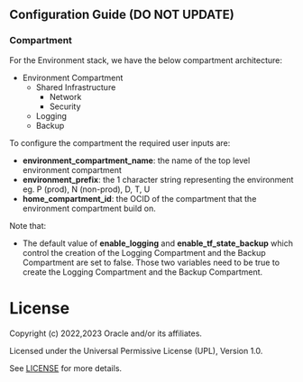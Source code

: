 ## Configuration Guide (DO NOT UPDATE)

### Compartment
For the Environment stack, we have the below compartment architecture:
* Environment Compartment
    * Shared Infrastructure
        * Network
        * Security
    * Logging
    * Backup

To configure the compartment the required user inputs are:
* **environment_compartment_name**: the name of the top level environment compartment
* **environment_prefix**: the 1 character string representing the environment eg. P (prod), N (non-prod), D, T, U
* **home_compartment_id**: the OCID of the compartment that the environment compartment build on.

Note that:
* The default value of **enable_logging** and **enable_tf_state_backup** which control the creation of
the Logging Compartment and the Backup Compartment are set to false. Those two variables need to be true
to create the Logging Compartment and the Backup Compartment.

# License

Copyright (c) 2022,2023 Oracle and/or its affiliates.

Licensed under the Universal Permissive License (UPL), Version 1.0.

See [LICENSE](../../LICENSE) for more details.